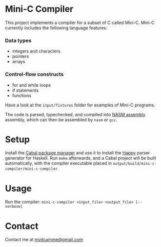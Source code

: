 # Mini-C Compiler

This project implements a compiler for a subset of C called Mini-C. Mini-C currently includes the following language features:

### Data types
- integers and characters
- pointers
- arrays

### Control-flow constructs
- for and while loops
- if statements
- functions

Have a look at the `input/fixtures` folder for examples of Mini-C programs.

The code is parsed, typechecked, and compiled into [NASM assembly](https://www.cs.uaf.edu/2017/fall/cs301/reference/x86_64.html) assembly, which can then be assembled by `nasm` or `gcc`.


# Setup
Install the [Cabal package manager](https://www.haskell.org/cabal/) and use it to install the [Happy](https://hackage.haskell.org/package/happy) parser generator for Haskell.
Run `make` afterwards, and a Cabal project will be built automatically, with the compiler executable placed in `output/build/mini-c-compiler/mini-c-compiler`.

# Usage
Run the compiler:
`mini-c-compiler <input_file> <output_file> [--verbose]`

# Contact

Contact me at [mvdcamme@gmail.com](mailto:mvdcamme@gmail.com)